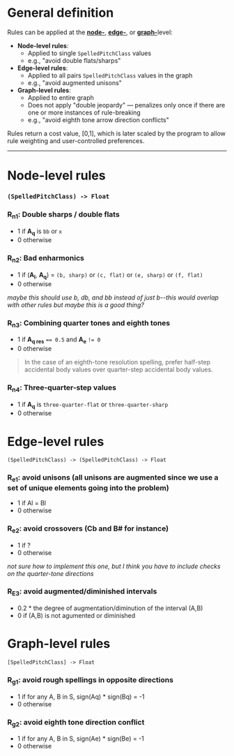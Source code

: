 # General definition

Rules can be applied at the [**node-**](#node-level), [**edge-**](#edge-level), or [**graph-**](#graph-level)level:

- **Node-level rules**:
  - Applied to single `SpelledPitchClass` values
  - e.g., "avoid double flats/sharps"
- **Edge-level rules**:
  - Applied to all pairs `SpelledPitchClass` values in the graph
  - e.g., "avoid augmented unisons"
- **Graph-level rules**:
  - Applied to entire graph
  - Does not apply "double jeopardy" — penalizes only once if there are one or more instances of rule-breaking
  - e.g., "avoid eighth tone arrow direction conflicts"
  
Rules return a cost value, [0,1], which is later scaled by the program to allow rule weighting and user-controlled preferences.

---

<a id="node-level"></a>
# Node-level rules
### `(SpelledPitchClass) -> Float`

### R<sub>n1</sub>: Double sharps / double flats
* 1 if **A<sub>q</sub>** is `bb` or `x`
* 0 otherwise

### R<sub>n2</sub>: Bad enharmonics
* 1 if (**A<sub>l</sub>**, **A<sub>q</sub>**) = `(b, sharp)` or `(c, flat)` or `(e, sharp)` or `(f, flat)`
* 0 otherwise

_maybe this should use b, db, and bb instead of just b--this would overlap with other rules but maybe this is a good thing?_

### R<sub>n3</sub>: Combining quarter tones and eighth tones
* 1 if **A<sub>q res</sub>** `== 0.5` and **A<sub>e</sub>** `!= 0`
* 0 otherwise

> In the case of an eighth-tone resolution spelling, prefer half-step accidental body values over quarter-step accidental body values. 

### R<sub>n4</sub>: Three-quarter-step values
* 1 if **A<sub>q</sub>** is `three-quarter-flat` or `three-quarter-sharp`
* 0 otherwise

<a id="edge-level"></a>
# Edge-level rules
`(SpelledPitchClass) -> (SpelledPitchClass) -> Float`

### R<sub>e1</sub>: avoid unisons (all unisons are augmented since we use a set of unique elements going into the problem)
* 1 if Al = Bl
* 0 otherwise

### R<sub>e2</sub>: avoid crossovers (Cb and B# for instance)
* 1 if ?
* 0 otherwise

_not sure how to implement this one, but I think you have to include checks on the quarter-tone directions_

### R<sub>E3</sub>: avoid augmented/diminished intervals
* 0.2 * the degree of augmentation/diminution of the interval (A,B)
* 0 if (A,B) is not agumented or diminished

<a id="graph-level"></a>
# Graph-level rules
`[SpelledPitchClass] -> Float`

### R<sub>g1</sub>: avoid rough spellings in opposite directions
* 1 if for any A, B in S, sign(Aq) * sign(Bq) = -1
* 0 otherwise

### R<sub>g2</sub>: avoid eighth tone direction conflict
* 1 if for any A, B in S, sign(Ae) * sign(Be) = -1
* 0 otherwise
